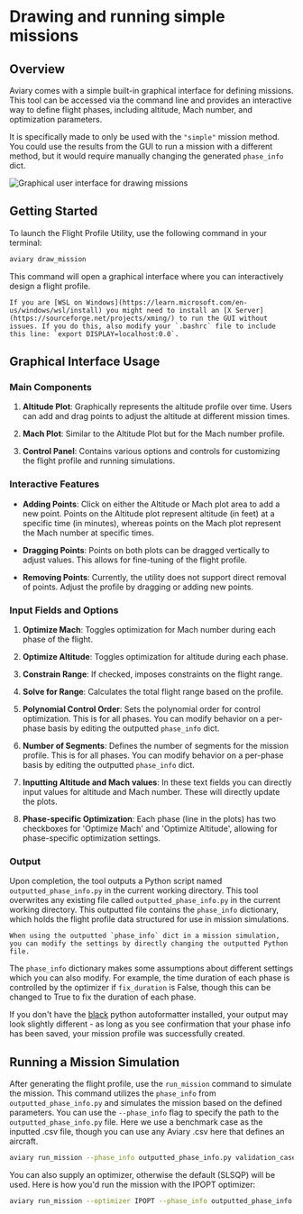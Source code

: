 # Drawing and running simple missions

## Overview

Aviary comes with a simple built-in graphical interface for defining missions.
This tool can be accessed via the command line and provides an interactive way to define flight phases, including altitude, Mach number, and optimization parameters.

It is specifically made to only be used with the `"simple"` mission method.
You could use the results from the GUI to run a mission with a different method, but it would require manually changing the generated `phase_info` dict.

![Graphical user interface for drawing missions](images/gui.png)

## Getting Started

To launch the Flight Profile Utility, use the following command in your terminal:

```bash
aviary draw_mission
```

This command will open a graphical interface where you can interactively design a flight profile.

```{note}
If you are [WSL on Windows](https://learn.microsoft.com/en-us/windows/wsl/install) you might need to install an [X Server](https://sourceforge.net/projects/xming/) to run the GUI without issues. If you do this, also modify your `.bashrc` file to include this line: `export DISPLAY=localhost:0.0`. 
```

## Graphical Interface Usage

### Main Components

1. **Altitude Plot**: Graphically represents the altitude profile over time. Users can add and drag points to adjust the altitude at different mission times.

2. **Mach Plot**: Similar to the Altitude Plot but for the Mach number profile.

3. **Control Panel**: Contains various options and controls for customizing the flight profile and running simulations.

### Interactive Features

- **Adding Points**: Click on either the Altitude or Mach plot area to add a new point. Points on the Altitude plot represent altitude (in feet) at a specific time (in minutes), whereas points on the Mach plot represent the Mach number at specific times.

- **Dragging Points**: Points on both plots can be dragged vertically to adjust values. This allows for fine-tuning of the flight profile.

- **Removing Points**: Currently, the utility does not support direct removal of points. Adjust the profile by dragging or adding new points.

### Input Fields and Options

1. **Optimize Mach**: Toggles optimization for Mach number during each phase of the flight.

2. **Optimize Altitude**: Toggles optimization for altitude during each phase.

3. **Constrain Range**: If checked, imposes constraints on the flight range.

4. **Solve for Range**: Calculates the total flight range based on the profile.

5. **Polynomial Control Order**: Sets the polynomial order for control optimization. This is for all phases. You can modify behavior on a per-phase basis by editing the outputted `phase_info` dict.

6. **Number of Segments**: Defines the number of segments for the mission profile. This is for all phases. You can modify behavior on a per-phase basis by editing the outputted `phase_info` dict.

7. **Inputting Altitude and Mach values**: In these text fields you can directly input values for altitude and Mach number. These will directly update the plots.

8. **Phase-specific Optimization**: Each phase (line in the plots) has two checkboxes for 'Optimize Mach' and 'Optimize Altitude', allowing for phase-specific optimization settings.

### Output

Upon completion, the tool outputs a Python script named `outputted_phase_info.py` in the current working directory.
This tool overwrites any existing file called `outputted_phase_info.py` in the current working directory.
This outputted file contains the `phase_info` dictionary, which holds the flight profile data structured for use in mission simulations.

```{note}
When using the outputted `phase_info` dict in a mission simulation, you can modify the settings by directly changing the outputted Python file.
```

The `phase_info` dictionary makes some assumptions about different settings which you can also modify.
For example, the time duration of each phase is controlled by the optimizer if `fix_duration` is False, though this can be changed to True to fix the duration of each phase.

If you don't have the [black](https://pypi.org/project/black/) python autoformatter installed, your output may look slightly different - as long as you see confirmation that your phase info has been saved, your mission profile was successfully created.

## Running a Mission Simulation

After generating the flight profile, use the `run_mission` command to simulate the mission.
This command utilizes the `phase_info` from `outputted_phase_info.py` and simulates the mission based on the defined parameters.
You can use the `--phase_info` flag to specify the path to the `outputted_phase_info.py` file.
Here we use a benchmark case as the inputted .csv file, though you can use any Aviary .csv here that defines an aircraft.

```bash
aviary run_mission --phase_info outputted_phase_info.py validation_cases/benchmark_tests/test_aircraft/aircraft_for_bench_FwFm.csv
```

You can also supply an optimizer, otherwise the default (SLSQP) will be used.
Here is how you'd run the mission with the IPOPT optimizer:

```bash
aviary run_mission --optimizer IPOPT --phase_info outputted_phase_info.py validation_cases/benchmark_tests/test_aircraft/aircraft_for_bench_FwFm.csv
```